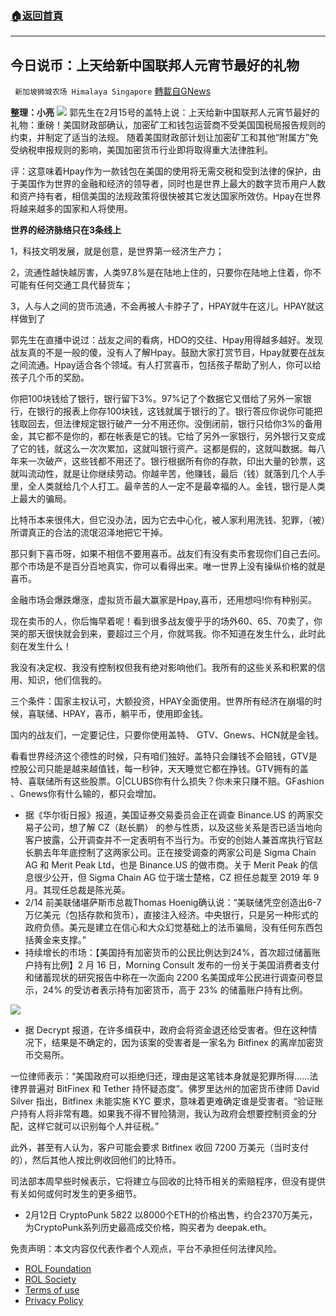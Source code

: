 ###  [:house:返回首頁](https://github.com/ourhimalayas/txt)
---


## 今日说币：上天给新中国联邦人元宵节最好的礼物
` 新加坡狮城农场 Himalaya Singapore` [轉載自GNews](https://gnews.org/zh-hans/2014432/)

**整理：小亮**
![](https://assets.gnews.org/wp-content/uploads/2022/02/33-1.png)
郭先生在2月15号的盖特上说：上天给新中国联邦人元宵节最好的礼物：重磅！美国财政部确认，加密矿工和钱包运营商不受美国国税局报告规则的约束，并制定了适当的法规。 随着美国财政部计划让加密矿工和其他“附属方”免受纳税申报规则的影响，美国加密货币行业即将取得重大法律胜利。

评：这意味着Hpay作为一款钱包在美国的使用将无需交税和受到法律的保护，由于美国作为世界的金融和经济的领导者，同时也是世界上最大的数字货币用户人数和资产持有者，相信美国的法规政策将很快被其它发达国家所效仿。Hpay在世界将越来越多的国家和人将使用。

**世界的经济脉络只在3条线上**

1，科技文明发展，就是创意，是世界第一经济生产力；

2，流通性越快越厉害，人类97.8%是在陆地上住的，只要你在陆地上住着，你不可能有任何交通工具代替货车；

3，人与人之间的货币流通，不会再被人卡脖子了，HPAY就牛在这儿。HPAY就这样做到了

郭先生在直播中说过：战友之间的看病，HDO的交往、Hpay用得越多越好。发现战友真的不是一般的傻，没有人了解Hpay。鼓励大家打赏节目，Hpay就要在战友之间流通。Hpay适合各个领域。有人打赏喜币，包括孩子帮助了别人，你可以给孩子几个币的奖励。

你把100块钱给了银行，银行留下3%。97%记了个数据它又借给了另外一家银行，在银行的报表上你存100块钱，这钱就属于银行的了。银行答应你说你可能把钱取回去，但法律规定银行破产一分不用还你。没倒闭前，银行只给你3%的备用金，其它都不是你的，都在帐表是它的钱。它给了另外一家银行，另外银行又变成了它的钱，就这么一次次累加，这就叫银行资产。这都是假的，这就叫数据。每八年来一次破产，这些钱都不用还了。银行根据所有你的存款，印出大量的钞票，这就叫流动性，就是让你继续劳动。你越辛苦，他赚钱，最后（钱）就落到几个人手里，全人类就给几个人打工。最辛苦的人一定不是最幸福的人。金钱，银行是人类上最大的骗局。

比特币本来很伟大，但它没办法，因为它去中心化，被人家利用洗钱、犯罪，（被）所谓真正的合法的流氓沼泽地把它干掉。

那只剩下喜币呀，如果不相信不要用喜币。战友们有没有卖币套现你们自己去问。那个市场是不是百分百地真实，你可以看得出来。唯一世界上没有操纵价格的就是喜币。

金融市场会爆跌爆涨，虚拟货币最大赢家是Hpay,喜币，还用想吗!你有种别买。

现在卖币的人，你后悔早着呢！看到很多战友傻乎乎的场外60、65、70卖了，你哭的那天很快就会到来，要超过三个月，你就骂我。你不知道在发生什么，此时此刻在发生什么！

我没有决定权、我没有控制权但我有绝对影响他们。我所有的这些关系和积累的信用、知识，他们信我的。

三个条件：国家主权认可，大额投资，HPAY全面使用。世界所有经济在崩塌的时候，喜联储、HPAY，喜币，躺平币，使用即金钱。

国内的战友们，一定要记住，只要你使用盖特、 GTV、Gnews、HCN就是金钱。

看看世界经济这个德性的时候，只有咱们独好。盖特只会赚钱不会赔钱，GTV是控股公司只能是越来越值钱，每一秒钟，天天睡觉它都在挣钱。GTV拥有的盖特、喜联储所有这些股票。G|CLUBS你有什么损失？你未来只赚不赔。GFashion 、Gnews你有什么输的，都只会增加。

- 据《华尔街日报》报道，美国证券交易委员会正在调查 Binance.US 的两家交易子公司，想了解 CZ（赵长鹏） 的参与性质，以及这些关系是否已适当地向客户披露，公开调查并不一定表明有不当行为。币安的创始人兼首席执行官赵长鹏去年年底控制了这两家公司。正在接受调查的两家公司是 Sigma Chain AG 和 Merit Peak Ltd，也是 Binance.US 的做市商。关于 Merit Peak 的信息很少公开，但 Sigma Chain AG 位于瑞士楚格，CZ 担任总裁至 2019 年 9 月。其现任总裁是陈光英。
- 2/14 前美联储堪萨斯市总裁Thomas Hoenig确认说：“美联储凭空创造出6-7万亿美元（包括存款和货币），直接注入经济。中央银行，只是另一种形式的政府负债。美元是建立在信心和大众幻觉基础上的法币骗局，没有任何东西包括黄金来支撑。”
- 持续增长的市场：【美国持有加密货币的公民比例达到24%，首次超过储蓄账户持有比例】2 月 16 日，Morning Consult 发布的一份关于美国消费者支付和储蓄现状的研究报告中称在一次面向 2200 名美国成年公民进行调查问卷显示，24% 的受访者表示持有加密货币，高于 23% 的储蓄账户持有比例。 ​

![](https://assets.gnews.org/wp-content/uploads/2022/02/44-1.jpg)
- 据 Decrypt 报道，在许多缉获中，政府会将资金退还给受害者。但在这种情况下，结果是不确定的，因为该案的受害者是一家名为 Bitfinex 的离岸加密货币交易所。


一位律师表示：“美国政府可以拒绝归还，理由是这笔钱本身就是犯罪所得……法律界普遍对 BitFinex 和 Tether 持怀疑态度”。佛罗里达州的加密货币律师 David Silver 指出，Bitfinex 未能实施 KYC 要求，意味着更难确定谁是受害者。“验证账户持有人将非常有趣。如果我不得不冒险猜测，我认为政府会想要控制资金的分配，这样它就可以识别每个人并征税。”

此外，甚至有人认为，客户可能会要求 Bitfinex 收回 7200 万美元（当时支付的），然后其他人按比例收回他们的比特币。

司法部本周早些时候表示，它将建立与回收的比特币相关的索赔程序，但没有提供有关如何或何时发生的更多细节。

- 2月12日 CryptoPunk 5822 以8000个ETH的价格出售，约合2370万美元，为CryptoPunk系列历史最高成交价格，购买者为 deepak.eth。


 

免责声明：本文内容仅代表作者个人观点，平台不承担任何法律风险。

- [ROL Foundation](https://rolfoundation.org/)
- [ROL Society](https://rolsociety.org/)
- [Terms of use](https://gnews.org/terms-of-use-3/)
- [Privacy Policy](https://gnews.org/privacy-policy/)
